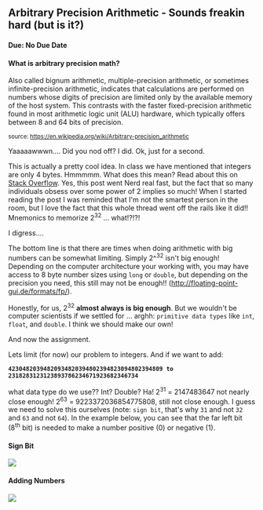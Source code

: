 ## Arbitrary Precision Arithmetic - Sounds freakin hard (but is it?)
#### Due: No Due Date

#### What is arbitrary precision math? 

Also called bignum arithmetic, multiple-precision arithmetic, or sometimes infinite-precision arithmetic, indicates that calculations are performed on numbers whose digits of precision are limited only by the available memory of the host system. This contrasts with the faster fixed-precision arithmetic found in most arithmetic logic unit (ALU) hardware, which typically offers between 8 and 64 bits of precision.

<sup>source: https://en.wikipedia.org/wiki/Arbitrary-precision_arithmetic </sup>

Yaaaaawwwn....  Did you nod off? I did. Ok, just for a second. 

This is actually a pretty cool idea. In class we have mentioned that integers are only 4 bytes. Hmmmmm. What does this mean? Read about this on [Stack Overflow](https://stackoverflow.com/questions/94591/what-is-the-maximum-value-for-an-int32). Yes, this post went Nerd real fast, but the fact that so many individuals obsess over some power of 2 implies so much! When I started reading the post I was reminded that I'm not the smartest person in the room, but I love the fact that this whole thread went off the rails like it did!! Mnemonics to memorize 2<sup>32</sup> ... what!?!?! 

I digress....

The bottom line is that there are times when doing arithmetic with big numbers can be somewhat limiting. Simply 2^<sup>32</sup> isn't big enough! Depending on the computer architecture your working with, you may have access to 8 byte number sizes using `long` or `double`, but depending on the precision you need, this still may not be enough!! (http://floating-point-gui.de/formats/fp/). 

Honestly, for us, 2<sup>32</sup> **almost always is big enough**. But we wouldn't be computer scientists if we settled for ... arghh: `primitive data types` like `int`, `float`, and `double`. I think we should make our own! 

And now the assignment.

Lets limit (for now) our problem to integers. And if we want to add: 

**`42304820394820934820394802394823094802394809 to 2318283123123893786234671923682346734`**

what data type do we use?? Int? Double? Ha! 2<sup>31</sup> = 2147483647 not nearly close enough! 2<sup>63</sup> = 9223372036854775808, still not close enough. I guess we need to solve this ourselves (note: `sign bit`, that's why `31` and not `32` and `63` and not `64`). In the example below, you can see that the far left bit (8<sup>th</sup> bit) is needed to make a number positive (0) or negative (1).

#### Sign Bit

![](https://cl.ly/pg9C/signbit.png)


#### Adding Numbers

![](https://cl.ly/ppxA/carry_add.gif)



